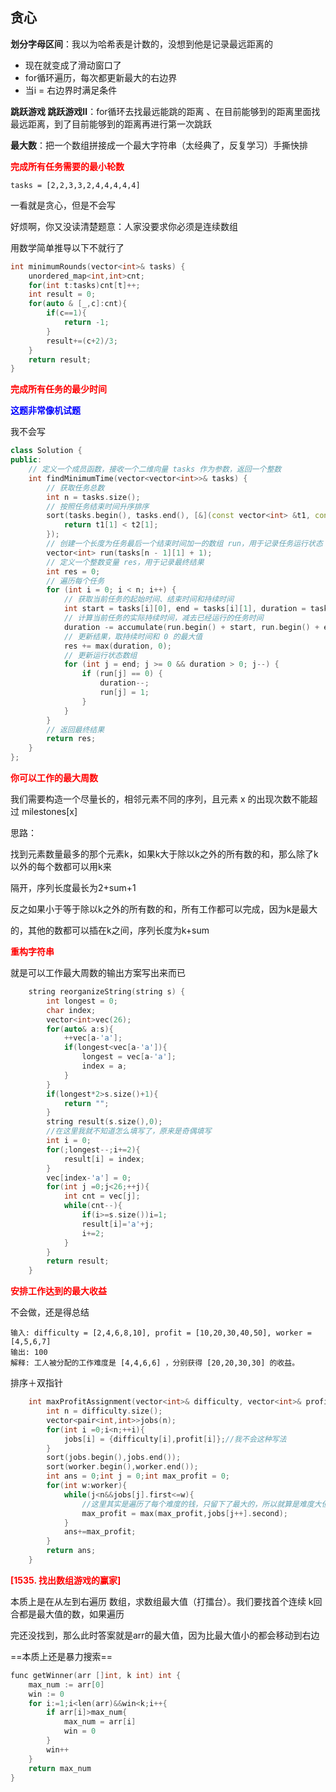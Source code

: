 ## 贪心

**划分字母区间**：我以为哈希表是计数的，没想到他是记录最远距离的

- 现在就变成了滑动窗口了
- for循环遍历，每次都更新最大的右边界
- 当i =  右边界时满足条件

**跳跃游戏 跳跃游戏Ⅱ**：for循环去找最远能跳的距离 、在目前能够到的距离里面找最远距离，到了目前能够到的距离再进行第一次跳跃

**最大数**：把一个数组拼接成一个最大字符串（太经典了，反复学习）手撕快排

**<font color='red'>完成所有任务需要的最小轮数</font>**

```
tasks = [2,2,3,3,2,4,4,4,4,4]
```

一看就是贪心，但是不会写

好烦啊，你又没读清楚题意：人家没要求你必须是连续数组

用数学简单推导以下不就行了

```cpp
int minimumRounds(vector<int>& tasks) {
    unordered_map<int,int>cnt;
    for(int t:tasks)cnt[t]++;
    int result = 0;
    for(auto & [_,c]:cnt){
        if(c==1){
            return -1;
        }
        result+=(c+2)/3;
    }
    return result;
}
```

**<font color='red'>完成所有任务的最少时间</font>**

**<font color='blue'>这题非常像机试题</font>**

我不会写

```cpp
class Solution {
public:
    // 定义一个成员函数，接收一个二维向量 tasks 作为参数，返回一个整数
    int findMinimumTime(vector<vector<int>>& tasks) {
        // 获取任务总数
        int n = tasks.size();
        // 按照任务结束时间升序排序
        sort(tasks.begin(), tasks.end(), [&](const vector<int> &t1, const vector<int> &t2) -> bool {
            return t1[1] < t2[1];
        });
        // 创建一个长度为任务最后一个结束时间加一的数组 run，用于记录任务运行状态
        vector<int> run(tasks[n - 1][1] + 1);
        // 定义一个整数变量 res，用于记录最终结果
        int res = 0;
        // 遍历每个任务
        for (int i = 0; i < n; i++) {
            // 获取当前任务的起始时间、结束时间和持续时间
            int start = tasks[i][0], end = tasks[i][1], duration = tasks[i][2];
            // 计算当前任务的实际持续时间，减去已经运行的任务时间
            duration -= accumulate(run.begin() + start, run.begin() + end + 1, 0);
            // 更新结果，取持续时间和 0 的最大值
            res += max(duration, 0);
            // 更新运行状态数组
            for (int j = end; j >= 0 && duration > 0; j--) {
                if (run[j] == 0) {
                    duration--;
                    run[j] = 1;
                }
            }
        }
        // 返回最终结果
        return res;
    }
};

```

**<font color='red'>你可以工作的最大周数</font>**

我们需要构造一个尽量长的，相邻元素不同的序列，且元素 x 的出现次数不能超过 milestones[x]

思路：

找到元素数量最多的那个元素k，如果k大于除以k之外的所有数的和，那么除了k以外的每个数都可以用k来

隔开，序列长度最长为2+sum+1

反之如果小于等于除以k之外的所有数的和，所有工作都可以完成，因为k是最大

的，其他的数都可以插在k之间，序列长度为k+sum

**<font color='red'>重构字符串</font>**

就是可以工作最大周数的输出方案写出来而已

```c++
    string reorganizeString(string s) {
        int longest = 0;
        char index;
        vector<int>vec(26);
        for(auto& a:s){
            ++vec[a-'a'];
            if(longest<vec[a-'a']){
                longest = vec[a-'a'];
                index = a;
            }
        }
        if(longest*2>s.size()+1){
            return "";
        }
        string result(s.size(),0);
        //在这里我就不知道怎么填写了，原来是奇偶填写
        int i = 0;
        for(;longest--;i+=2){
            result[i] = index;
        }
        vec[index-'a'] = 0;
        for(int j =0;j<26;++j){
            int cnt = vec[j];
            while(cnt--){
                if(i>=s.size())i=1;
                result[i]='a'+j;
                i+=2;
            }
        }
        return result;
    }
```

**<font color='red'>安排工作达到的最大收益</font>**

不会做，还是得总结

```
输入: difficulty = [2,4,6,8,10], profit = [10,20,30,40,50], worker = [4,5,6,7]
输出: 100 
解释: 工人被分配的工作难度是 [4,4,6,6] ，分别获得 [20,20,30,30] 的收益。
```

排序＋双指针

```cpp
    int maxProfitAssignment(vector<int>& difficulty, vector<int>& profit, vector<int>& worker) {
        int n = difficulty.size();
        vector<pair<int,int>>jobs(n);
        for(int i =0;i<n;++i){
            jobs[i] = {difficulty[i],profit[i]};//我不会这种写法
        }
        sort(jobs.begin(),jobs.end());
        sort(worker.begin(),worker.end());
        int ans = 0;int j = 0;int max_profit = 0;
        for(int w:worker){
            while(j<n&&jobs[j].first<=w){
                //这里其实是遍历了每个难度的钱，只留下了最大的，所以就算是难度大但钱少也不影响它
                max_profit = max(max_profit,jobs[j++].second);
            }
            ans+=max_profit;
        }
        return ans;
    }
```

**<font color='red'>[1535. 找出数组游戏的赢家]</font>**

本质上是在从左到右遍历 数组，求数组最大值（打擂台）。我们要找首个连续 k回合都是最大值的数，如果遍历

完还没找到，那么此时答案就是arr的最大值，因为比最大值小的都会移动到右边

==本质上还是暴力搜索==

```cpp
func getWinner(arr []int, k int) int {
    max_num := arr[0]
    win := 0
    for i:=1;i<len(arr)&&win<k;i++{
        if arr[i]>max_num{
            max_num = arr[i]
            win = 0
        }
        win++
    }
    return max_num
}
```

